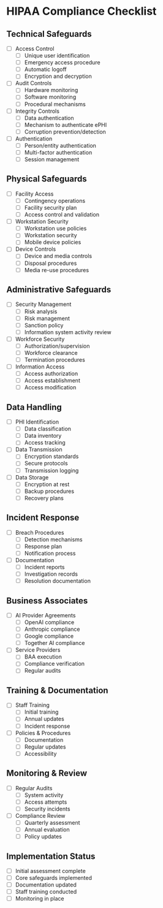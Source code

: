 # HIPAA Compliance Checklist

## Technical Safeguards

- [ ] Access Control
  - [ ] Unique user identification
  - [ ] Emergency access procedure
  - [ ] Automatic logoff
  - [ ] Encryption and decryption

- [ ] Audit Controls
  - [ ] Hardware monitoring
  - [ ] Software monitoring
  - [ ] Procedural mechanisms

- [ ] Integrity Controls
  - [ ] Data authentication
  - [ ] Mechanism to authenticate ePHI
  - [ ] Corruption prevention/detection

- [ ] Authentication
  - [ ] Person/entity authentication
  - [ ] Multi-factor authentication
  - [ ] Session management

## Physical Safeguards

- [ ] Facility Access
  - [ ] Contingency operations
  - [ ] Facility security plan
  - [ ] Access control and validation

- [ ] Workstation Security
  - [ ] Workstation use policies
  - [ ] Workstation security
  - [ ] Mobile device policies

- [ ] Device Controls
  - [ ] Device and media controls
  - [ ] Disposal procedures
  - [ ] Media re-use procedures

## Administrative Safeguards

- [ ] Security Management
  - [ ] Risk analysis
  - [ ] Risk management
  - [ ] Sanction policy
  - [ ] Information system activity review

- [ ] Workforce Security
  - [ ] Authorization/supervision
  - [ ] Workforce clearance
  - [ ] Termination procedures

- [ ] Information Access
  - [ ] Access authorization
  - [ ] Access establishment
  - [ ] Access modification

## Data Handling

- [ ] PHI Identification
  - [ ] Data classification
  - [ ] Data inventory
  - [ ] Access tracking

- [ ] Data Transmission
  - [ ] Encryption standards
  - [ ] Secure protocols
  - [ ] Transmission logging

- [ ] Data Storage
  - [ ] Encryption at rest
  - [ ] Backup procedures
  - [ ] Recovery plans

## Incident Response

- [ ] Breach Procedures
  - [ ] Detection mechanisms
  - [ ] Response plan
  - [ ] Notification process

- [ ] Documentation
  - [ ] Incident reports
  - [ ] Investigation records
  - [ ] Resolution documentation

## Business Associates

- [ ] AI Provider Agreements
  - [ ] OpenAI compliance
  - [ ] Anthropic compliance
  - [ ] Google compliance
  - [ ] Together AI compliance

- [ ] Service Providers
  - [ ] BAA execution
  - [ ] Compliance verification
  - [ ] Regular audits

## Training & Documentation

- [ ] Staff Training
  - [ ] Initial training
  - [ ] Annual updates
  - [ ] Incident response

- [ ] Policies & Procedures
  - [ ] Documentation
  - [ ] Regular updates
  - [ ] Accessibility

## Monitoring & Review

- [ ] Regular Audits
  - [ ] System activity
  - [ ] Access attempts
  - [ ] Security incidents

- [ ] Compliance Review
  - [ ] Quarterly assessment
  - [ ] Annual evaluation
  - [ ] Policy updates

## Implementation Status

- [ ] Initial assessment complete
- [ ] Core safeguards implemented
- [ ] Documentation updated
- [ ] Staff training conducted
- [ ] Monitoring in place 